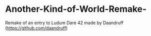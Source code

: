 # Another-Kind-of-World-Remake-
Remake of an entry to Ludum Dare 42 made by Daandruff (https://github.com/daandruff)

